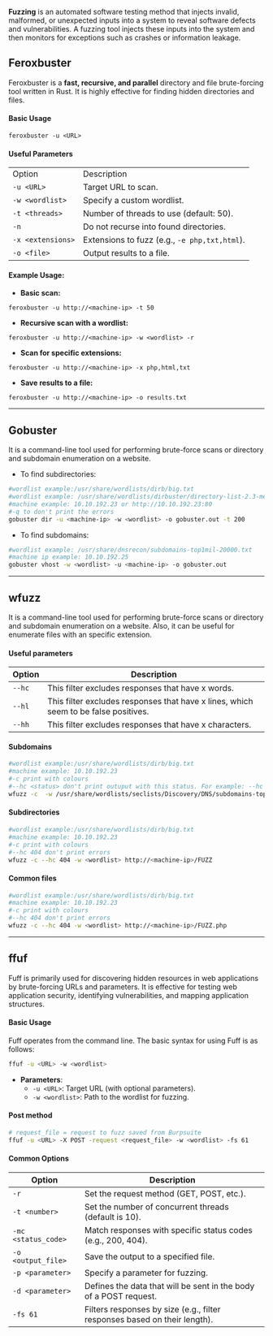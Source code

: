 **Fuzzing** is an automated software testing method that injects invalid, malformed, or unexpected inputs into a system to reveal software defects and vulnerabilities. A fuzzing tool injects these inputs into the system and then monitors for exceptions such as crashes or information leakage.

## Feroxbuster

Feroxbuster is a **fast, recursive, and parallel** directory and file brute-forcing tool written in Rust. It is highly effective for finding hidden directories and files.

#### Basic Usage

```
feroxbuster -u <URL>
```

#### Useful Parameters

|                   |                                               |
| ----------------- | --------------------------------------------- |
| Option            | Description                                   |
| `-u <URL>`        | Target URL to scan.                           |
| `-w <wordlist>`   | Specify a custom wordlist.                    |
| `-t <threads>`    | Number of threads to use (default: 50).       |
| `-n`              | Do not recurse into found directories.        |
| `-x <extensions>` | Extensions to fuzz (e.g., `-e php,txt,html`). |
| `-o <file>`       | Output results to a file.                     |

#### Example Usage:

- **Basic scan:**
```
feroxbuster -u http://<machine-ip> -t 50
```

- **Recursive scan with a wordlist:**
```
feroxbuster -u http://<machine-ip> -w <wordlist> -r
```

- **Scan for specific extensions:**
```
feroxbuster -u http://<machine-ip> -x php,html,txt
```

- **Save results to a file:**
```
feroxbuster -u http://<machine-ip> -o results.txt
```




---


## Gobuster
It is a command-line tool used for performing brute-force scans or directory and subdomain enumeration on a website.
- To find subdirectories:
````bash
#wordlist example:/usr/share/wordlists/dirb/big.txt
#wordlist example: /usr/share/wordlists/dirbuster/directory-list-2.3-medium.txt
#machine example: 10.10.192.23 or http://10.10.192.23:80
#-q to don't print the errors
gobuster dir -u <machine-ip> -w <wordlist> -o gobuster.out -t 200
````

- To find subdomains:
```bash
#wordlist example: /usr/share/dnsrecon/subdomains-top1mil-20000.txt
#machine ip example: 10.10.192.25
gobuster vhost -w <wordlist> -u <machine-ip> -o gobuster.out
````



---



## wfuzz
It is a command-line tool used for performing brute-force scans or directory and subdomain enumeration on a website. Also, it can be useful for enumerate files with an specific extension.
#### Useful parameters
| Option | Description                                                                         |
| ------ | ----------------------------------------------------------------------------------- |
| `--hc` | This filter excludes responses that have x words.                                   |
| `--hl` | This filter excludes responses that have x lines, which seem to be false positives. |
| `--hh` | This filter excludes responses that have x characters.                              |

#### Subdomains
```bash
#wordlist example:/usr/share/wordlists/dirb/big.txt
#machine example: 10.10.192.23
#-c print with colours
#--hc <status> don't print outuput with this status. For example: --hc 404
wfuzz -c  -w /usr/share/wordlists/seclists/Discovery/DNS/subdomains-top1million-20000.txt  -u http://<machine-ip> -H "Host: FUZZ.<machine-ip>" -t 100
```


#### Subdirectories
```bash
#wordlist example:/usr/share/wordlists/dirb/big.txt
#machine example: 10.10.192.23
#-c print with colours
#--hc 404 don't print errors
wfuzz -c --hc 404 -w <wordlist> http://<machine-ip>/FUZZ
```

#### Common files
```bash
#wordlist example:/usr/share/wordlists/dirb/big.txt
#machine example: 10.10.192.23
#-c print with colours
#--hc 404 don't print errors
wfuzz -c --hc 404 -w <wordlist> http://<machine-ip>/FUZZ.php
```



---





## ffuf
Fuff is primarily used for discovering hidden resources in web applications by brute-forcing URLs and parameters. It is effective for testing web application security, identifying vulnerabilities, and mapping application structures.

#### Basic Usage

Fuff operates from the command line. The basic syntax for using Fuff is as follows:
```bash
ffuf -u <URL> -w <wordlist>
```
- **Parameters**:
    - `-u <URL>`: Target URL (with optional parameters).
    - `-w <wordlist>`: Path to the wordlist for fuzzing.

#### Post method

```bash
# request_file = request to fuzz saved from Burpsuite
ffuf -u <URL> -X POST -request <request_file> -w <wordlist> -fs 61
```

#### Common Options

| Option              | Description                                                               |
| ------------------- | ------------------------------------------------------------------------- |
| `-r`                | Set the request method (GET, POST, etc.).                                 |
| `-t <number>`       | Set the number of concurrent threads (default is 10).                     |
| `-mc <status_code>` | Match responses with specific status codes (e.g., 200, 404).              |
| `-o <output_file>`  | Save the output to a specified file.                                      |
| `-p <parameter>`    | Specify a parameter for fuzzing.                                          |
| `-d <parameter>`    | Defines the data that will be sent in the body of a POST request.         |
| `-fs 61`            | Filters responses by size (e.g., filter responses based on their length). |
